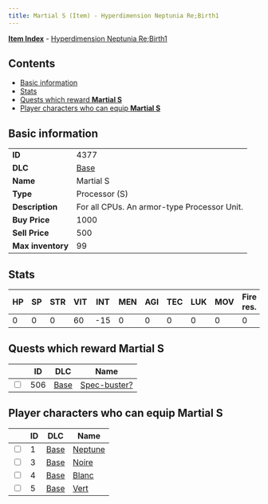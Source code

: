 ```yaml
---
title: Martial S (Item) - Hyperdimension Neptunia Re;Birth1
---
```


[**Item Index**](/neptunia/rb1/item/index.html) - [Hyperdimension Neptunia Re;Birth1](/neptunia/rb1)

## Contents

- [Basic information](#basic-information)
- [Stats](#stats)
- [Quests which reward **Martial S**](#quests-which-reward-martial-s)
- [Player characters who can equip **Martial S**](#player-characters-who-can-equip-martial-s)

## Basic information

|   |   |
| -- | -- |
| **ID** | 4377 |
| **DLC** | [Base](/neptunia/rb1/dlc/1-base.html) |
| **Name** | Martial S |
| **Type** | Processor (S) |
| **Description** | For all CPUs. An armor-type Processor Unit. |
| **Buy Price** | 1000 |
| **Sell Price** | 500 |
| **Max inventory** | 99 |


## Stats

| HP | SP | STR | VIT | INT | MEN | AGI | TEC | LUK | MOV | Fire res. | Ice res. | Wind res. | Lightning res. |
| -- | -- | --- | --- | --- | --- | --- | --- | --- | --- | --------- | -------- | --------- | -------------- |
| 0 | 0 | 0 | 60 | -15 | 0 | 0 | 0 | 0 | 0 | 0 | 0 | 0 | 0 |


## Quests which reward **Martial S**

|    | ID | DLC | Name |
| -- | -- | --- | ---- |
| <input type="checkbox" id="rb1-quest-1-506" class="trackbox" /> | 506 | [Base](/neptunia/rb1/dlc/1-base.html) | [Spec-buster?](/neptunia/rb1/quest/1-506-spec-buster.html) |


## Player characters who can equip **Martial S**

|    | ID | DLC | Name |
| -- | -- | --- | ---- |
| <input type="checkbox" id="rb1-player-1-1" class="trackbox" /> | 1 | [Base](/neptunia/rb1/dlc/1-base.html) | [Neptune](/neptunia/rb1/player/1-1-neptune.html) |
| <input type="checkbox" id="rb1-player-1-3" class="trackbox" /> | 3 | [Base](/neptunia/rb1/dlc/1-base.html) | [Noire](/neptunia/rb1/player/1-3-noire.html) |
| <input type="checkbox" id="rb1-player-1-4" class="trackbox" /> | 4 | [Base](/neptunia/rb1/dlc/1-base.html) | [Blanc](/neptunia/rb1/player/1-4-blanc.html) |
| <input type="checkbox" id="rb1-player-1-5" class="trackbox" /> | 5 | [Base](/neptunia/rb1/dlc/1-base.html) | [Vert](/neptunia/rb1/player/1-5-vert.html) |
